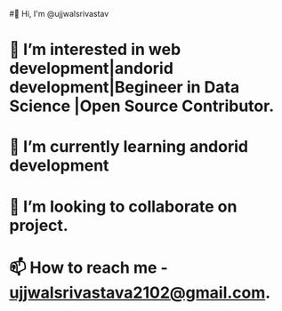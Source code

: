 #👋  Hi, I'm @ujjwalsrivastav

# 👀 I’m interested in web development|andorid development|Begineer in Data Science |Open Source Contributor.

# 🌱 I’m currently learning andorid development

# 💞️ I’m looking to collaborate on project.

# 📫 How to reach me - ujjwalsrivastava2102@gmail.com.

<!---
ujjwalsrivastav/ujjwalsrivastav is a ✨ special ✨ repository because its `README.md` (this file) appears on your GitHub profile.
You can click the Preview link to take a look at your changes.
--->
